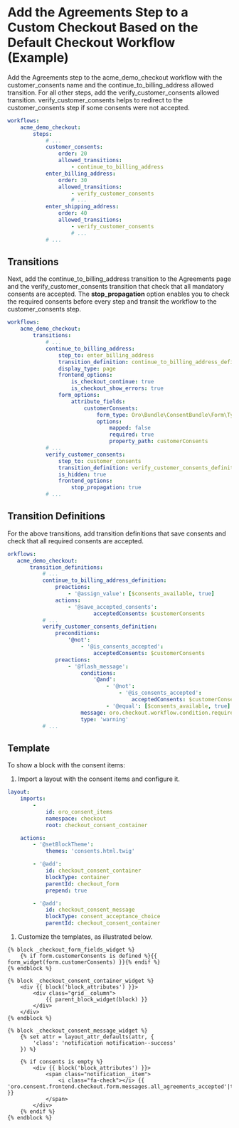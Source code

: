 <a id="bundle-docs-commerce-consent-bundle-default-checkout"></a>

# Add the Agreements Step to a Custom Checkout Based on the Default Checkout Workflow (Example)

Add the Agreements step to the acme_demo_checkout workflow with the customer_consents name and the continue_to_billing_address allowed transition. For all other steps, add the verify_customer_consents allowed transition. verify_customer_consents helps to redirect to the customer_consents step if some consents were not accepted.

```yaml
workflows:
    acme_demo_checkout:
        steps:
            # ...
            customer_consents:
                order: 20
                allowed_transitions:
                    - continue_to_billing_address
            enter_billing_address:
                order: 30
                allowed_transitions:
                    - verify_customer_consents
                    # ...
            enter_shipping_address:
                order: 40
                allowed_transitions:
                    - verify_customer_consents
                    # ...
            # ...
```

## Transitions

Next, add the continue_to_billing_address transition to the Agreements page and the verify_customer_consents transition that check that all mandatory consents are accepted. The **stop_propagation** option enables you to check the required consents before every step and transit the workflow to the customer_consents step.

```yaml
workflows:
    acme_demo_checkout:
        transitions:
            # ...
            continue_to_billing_address:
                step_to: enter_billing_address
                transition_definition: continue_to_billing_address_definition
                display_type: page
                frontend_options:
                    is_checkout_continue: true
                    is_checkout_show_errors: true
                form_options:
                    attribute_fields:
                        customerConsents:
                            form_type: Oro\Bundle\ConsentBundle\Form\Type\ConsentAcceptanceType
                            options:
                                mapped: false
                                required: true
                                property_path: customerConsents
            # ...
            verify_customer_consents:
                step_to: customer_consents
                transition_definition: verify_customer_consents_definition
                is_hidden: true
                frontend_options:
                    stop_propagation: true
            # ...
```

## Transition Definitions

For the above transitions, add transition definitions that save consents and check that all required consents are accepted.

```yaml
orkflows:
   acme_demo_checkout:
       transition_definitions:
           # ...
           continue_to_billing_address_definition:
               preactions:
                   - '@assign_value': [$consents_available, true]
               actions:
                   - '@save_accepted_consents':
                           acceptedConsents: $customerConsents
           # ...
           verify_customer_consents_definition:
               preconditions:
                   '@not':
                       - '@is_consents_accepted':
                           acceptedConsents: $customerConsents
               preactions:
                   - '@flash_message':
                       conditions:
                           '@and':
                               - '@not':
                                   - '@is_consents_accepted':
                                       acceptedConsents: $customerConsents
                               - '@equal': [$consents_available, true]
                       message: oro.checkout.workflow.condition.required_consents_should_be_checked.message
                       type: 'warning'
           # ...
```

## Template

To show a block with the consent items:

1. Import a layout with the consent items and configure it.

```yaml
layout:
    imports:
        -
            id: oro_consent_items
            namespace: checkout
            root: checkout_consent_container

    actions:
        - '@setBlockTheme':
            themes: 'consents.html.twig'

        - '@add':
            id: checkout_consent_container
            blockType: container
            parentId: checkout_form
            prepend: true

        - '@add':
            id: checkout_consent_message
            blockType: consent_acceptance_choice
            parentId: checkout_consent_container
```

1. Customize the templates, as illustrated below.

```twig
{% block _checkout_form_fields_widget %}
    {% if form.customerConsents is defined %}{{ form_widget(form.customerConsents) }}{% endif %}
{% endblock %}

{% block _checkout_consent_container_widget %}
    <div {{ block('block_attributes') }}>
        <div class="grid__column">
            {{ parent_block_widget(block) }}
        </div>
    </div>
{% endblock %}

{% block _checkout_consent_message_widget %}
    {% set attr = layout_attr_defaults(attr, {
        'class': 'notification notification--success'
    }) %}

    {% if consents is empty %}
        <div {{ block('block_attributes') }}>
            <span class="notification__item">
                <i class="fa-check"></i> {{ 'oro.consent.frontend.checkout.form.messages.all_agreements_accepted'|trans }}
            </span>
        </div>
    {% endif %}
{% endblock %}
```
